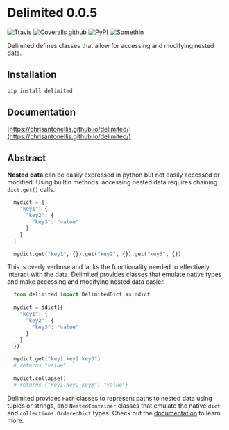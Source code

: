 # Delimited 0.0.5

[![Travis](https://img.shields.io/travis/chrisantonellis/delimited.svg?style=flat-square)](https://img.shields.io/travis/USER/REPO.svg)
[![Coveralls github](https://img.shields.io/coveralls/github/chrisantonellis/delimited.svg?style=flat-square)](https://coveralls.io/github/chrisantonellis/delimited)
[![PyPI](https://img.shields.io/pypi/v/delimited.svg?style=flat-square)](https://pypi.python.org/pypi/delimited/0.0.5)
![Somethin](https://img.shields.io/badge/code%20style-pep8-brightgreen.svg?style=flat-square)

Delimited defines classes that allow for accessing and modifying nested data.

## Installation

```
pip install delimited
```

## Documentation

[https://chrisantonellis.github.io/delimited/](https://chrisantonellis.github.io/delimited/)

## Abstract

**Nested data** can be easily expressed in python but not easily accessed or modified. Using builtin methods, accessing nested data requires chaining `dict.get()` calls.
``` python
  mydict = {
    "key1": {
      "key2": {
        "key3": "value"
      }
    }
  }

  mydict.get("key1", {}).get("key2", {}).get("key3", {})
```
    
This is overly verbose and lacks the functionality needed to effectively interact with the data. Delimited provides classes that emulate native types and make accessing and modifying nested data easier. 

``` python
  from delimited import DelimitedDict as ddict
  
  mydict = ddict({
    "key1": {
      "key2": {
        "key3": "value"
      }
    }
  })

  mydict.get("key1.key2.key3")
  # returns "value"
  
  mydict.collapse()
  # returns {"key1.key2.key3": "value"}
```

Delimited provides `Path` classes to represent paths to nested data using tuples or strings, and `NestedContainer` classes that emulate the native `dict` and `collections.OrderedDict` types. Check out the [documentation](https://chrisantonellis.github.io/delimited/) to learn more.
